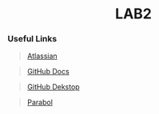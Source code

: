 <h1 style="text-align: center;">LAB2</h1>

### Useful Links
> [Atlassian](https://ktulab2.atlassian.net/jira/)

> [GitHub Docs](https://docs.github.com/en/pull-requests/collaborating-with-pull-requests/proposing-changes-to-your-work-with-pull-requests/creating-a-pull-request)

> [GitHub Dekstop](https://desktop.github.com)

> [Parabol](https://action.parabol.co/team/EfATaR8wJb)


